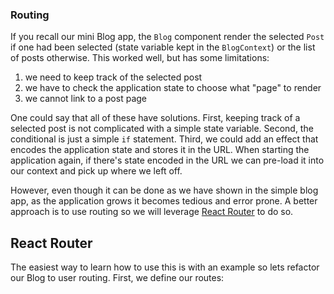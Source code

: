 ### Routing

If you recall our mini Blog app, the `Blog` component render the selected `Post` if one had been selected (state variable kept in the `BlogContext`) or the list of posts otherwise. This worked well, but has some limitations:

1. we need to keep track of the selected post
2. we have to check the application state to choose what "page" to render
3. we cannot link to a post page

One could say that all of these have solutions. First, keeping track of a selected post is not complicated with a simple state variable. Second, the conditional is just a simple `if` statement. Third, we could add an effect that encodes the application state and stores it in the URL. When starting the application again, if there's state encoded in the URL we can pre-load it into our context and pick up where we left off. 

However, even though it can be done as we have shown in the simple blog app, as the application grows it becomes tedious and error prone. A better approach is to use routing so we will leverage [React Router](https://reactrouter.com/en/main) to do so.

## React Router

The easiest way to learn how to use this is with an example so lets refactor our Blog to user routing. First, we define our routes:

